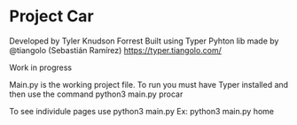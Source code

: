 # Project Car # 
Developed by Tyler Knudson Forrest 
Built using Typer Pyhton lib made by @tiangolo (Sebastián Ramírez)
https://typer.tiangolo.com/

Work in progress

Main.py is the working project file. 
To run you must have Typer installed and then use the command 
python3 main.py procar

To see individule pages use 
python3 main.py <pagename> 
Ex: python3 main.py home


